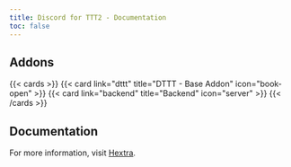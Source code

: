 ```yaml
---
title: Discord for TTT2 - Documentation
toc: false
---
```


## Addons

{{< cards >}}
{{< card link="dttt" title="DTTT - Base Addon" icon="book-open" >}}
{{< card link="backend" title="Backend" icon="server" >}}
{{< /cards >}}

## Documentation

For more information, visit [Hextra](https://imfing.github.io/hextra).
